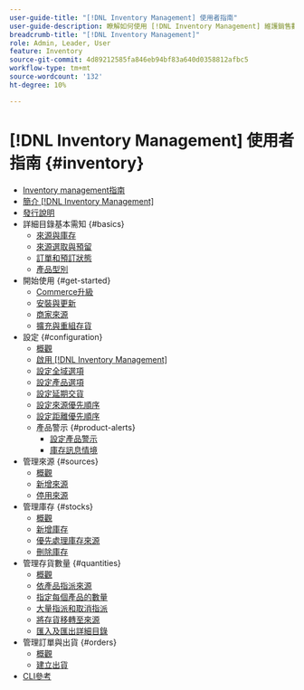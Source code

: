 ```yaml
---
user-guide-title: "[!DNL Inventory Management] 使用者指南"
user-guide-description: 瞭解如何使用 [!DNL Inventory Management] 維護銷售數量並處理出貨以完成的功能 [!DNL Commerce] 訂購。
breadcrumb-title: "[!DNL Inventory Management]"
role: Admin, Leader, User
feature: Inventory
source-git-commit: 4d89212585fa846eb94bf83a640d0358812afbc5
workflow-type: tm+mt
source-wordcount: '132'
ht-degree: 10%

---
```



# [!DNL Inventory Management] 使用者指南 {#inventory}

- [Inventory management指南](guide-overview.md)
- [簡介 [!DNL Inventory Management]](introduction.md)
- [發行說明](release-notes.md)
- 詳細目錄基本需知 {#basics}
   - [來源與庫存](sources-stocks.md)
   - [來源選取與預留](selection-reservations.md)
   - [訂單和預訂狀態](order-status.md)
   - [產品型別](product-types.md)
- 開始使用 {#get-started}
   - [Commerce升級](migrate.md)
   - [安裝與更新](install-update.md)
   - [商家來源](merchant-sourcing.md)
   - [擴充與重組存貨](expand-restructure.md)
- 設定 {#configuration}
   - [概觀](configuration.md)
   - [啟用 [!DNL Inventory Management]](enable.md)
   - [設定全域選項](global-options.md)
   - [設定產品選項](product-options.md)
   - [設定延期交貨](backorders.md)
   - [設定來源優先順序](source-priority-algorithm.md)
   - [設定距離優先順序](distance-priority-algorithm.md)
   - 產品警示 {#product-alerts}
      - [設定產品警示](alert-setup.md)
      - [庫存訊息情境](stock-messages.md)
- 管理來源 {#sources}
   - [概觀](sources-manage.md)
   - [新增來源](sources-add.md)
   - [停用來源](sources-disable.md)
- 管理庫存 {#stocks}
   - [概觀](stocks-manage.md)
   - [新增庫存](stocks-add.md)
   - [優先處理庫存來源](stocks-prioritize-sources.md)
   - [刪除庫存](stocks-delete.md)
- 管理存貨數量 {#quantities}
   - [概觀](quantities-manage.md)
   - [依產品指派來源](sources-assign-per-product.md)
   - [指定每個產品的數量](quantities-assign-per-product.md)
   - [大量指派和取消指派](bulk-assignment.md)
   - [將存貨移轉至來源](inventory-transfer.md)
   - [匯入及匯出詳細目錄](inventory-import-export.md)
- 管理訂單與出貨 {#orders}
   - [概觀](shipments.md)
   - [建立出貨](shipments-create.md)
- [CLI參考](cli.md)
